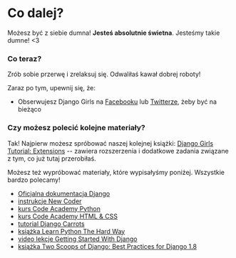 # Co dalej?

Możesz być z siebie dumna! **Jesteś absolutnie świetna**. Jesteśmy takie dumne! <3

### Co teraz?

Zrób sobie przerwę i zrelaksuj się. Odwaliłaś kawał dobrej roboty!

Zaraz po tym, upewnij się, że:

*   Obserwujesz Django Girls na [Facebooku][1] lub [Twitterze][2], żeby być na bieżąco

 [1]: http://facebook.com/djangogirls
 [2]: https://twitter.com/djangogirls

### Czy możesz polecić kolejne materiały?

Tak! Najpierw możesz spróbować naszej kolejnej książki: [Django Girls Tutorial: Extensions][3] -- zawiera rozszerzenia i dodatkowe zadania związane z tym, co już tutaj przerobiłaś.

 [3]: https://tutorial-extensions.djangogirls.org

Możesz też wypróbować materiały, które wypisałyśmy poniżej. Wszystkie bardzo polecamy!

- [Oficjalna dokumentacja Django][4]
- [instrukcje New Coder][5]
- [kurs Code Academy Python][6]
- [kurs Code Academy HTML & CSS][7]
- [tutorial Django Carrots][8]
- [książka Learn Python The Hard Way][9]
- [video lekcje Getting Started With Django][10]
- [książka Two Scoops of Django: Best Practices for Django 1.8][11]

 [4]: https://docs.djangoproject.com/en/1.8/intro/tutorial01/
 [5]: http://newcoder.io/tutorials/
 [6]: https://www.codecademy.com/en/tracks/python/
 [7]: https://www.codecademy.com/tracks/web/
 [8]: https://github.com/ggcarrots/django-carrots/
 [9]: http://learnpythonthehardway.org/book/
 [10]: http://www.gettingstartedwithdjango.com/
 [11]: https://twoscoopspress.com/products/two-scoops-of-django-1-8/
